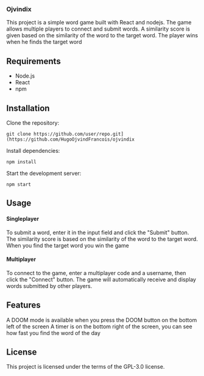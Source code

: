 ### Ojvindix

This project is a simple word game built with React and nodejs. The game allows multiple players to connect and submit words. A similarity score is given based on the similarity of the word to the target word. The player wins when he finds the target word

## Requirements

-    Node.js
-    React
-    npm

## Installation

Clone the repository:

    git clone https://github.com/user/repo.git](https://github.com/HugoOjvindFrancois/ojvindix

Install dependencies:

    npm install

Start the development server:

    npm start

## Usage
  #### Singleplayer
  
  To submit a word, enter it in the input field and click the "Submit" button. The similarity score is based on the similarity of the word to the target word. When you find the target word you win the game

  #### Multiplayer
  To connect to the game, enter a multiplayer code and a username, then click the "Connect" button. The game will automatically receive and display words submitted by other players.

## Features 
  A DOOM mode is available when you press the DOOM button on the bottom left of the screen
  A timer is on the bottom right of the screen, you can see how fast you find the word of the day

## License

This project is licensed under the terms of the GPL-3.0 license.
